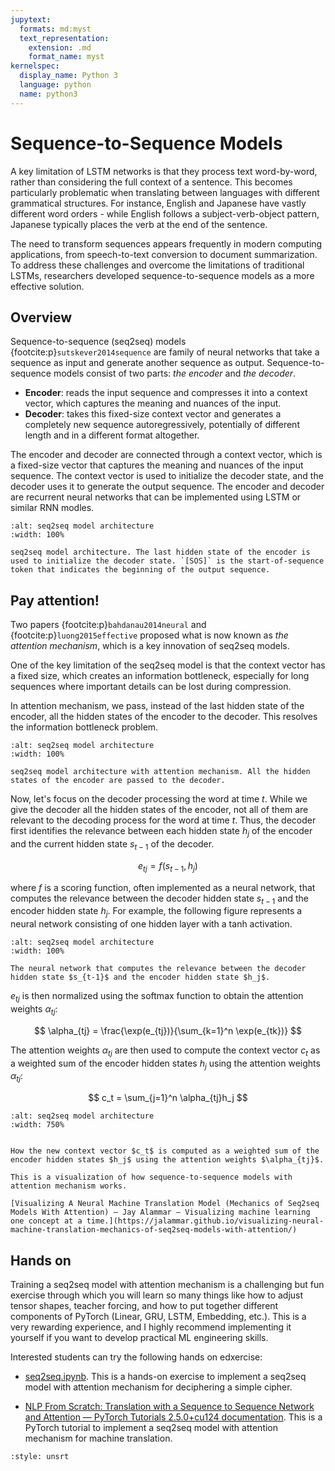 ```yaml
---
jupytext:
  formats: md:myst
  text_representation:
    extension: .md
    format_name: myst
kernelspec:
  display_name: Python 3
  language: python
  name: python3
---
```


# Sequence-to-Sequence Models

A key limitation of LSTM networks is that they process text word-by-word, rather than considering the full context of a sentence. This becomes particularly problematic when translating between languages with different grammatical structures. For instance, English and Japanese have vastly different word orders - while English follows a subject-verb-object pattern, Japanese typically places the verb at the end of the sentence.

The need to transform sequences appears frequently in modern computing applications, from speech-to-text conversion to document summarization. To address these challenges and overcome the limitations of traditional LSTMs, researchers developed sequence-to-sequence models as a more effective solution.

## Overview

Sequence-to-sequence (seq2seq) models {footcite:p}`sutskever2014sequence` are family of neural networks that take a sequence as input and generate another sequence as output. Sequence-to-sequence models consist of two parts: *the encoder* and *the decoder*.

- **Encoder**: reads the input sequence and compresses it into a context vector, which captures the meaning and nuances of the input.
- **Decoder**: takes this fixed-size context vector and generates a completely new sequence autoregressively, potentially of different length and in a different format altogether.

The encoder and decoder are connected through a context vector, which is a fixed-size vector that captures the meaning and nuances of the input sequence. The context vector is used to initialize the decoder state, and the decoder uses it to generate the output sequence. The encoder and decoder are recurrent neural networks that can be implemented using LSTM or similar RNN modles.

```{figure} ../figs/seq2seq.jpg
:alt: seq2seq model architecture
:width: 100%

seq2seq model architecture. The last hidden state of the encoder is used to initialize the decoder state. `[SOS]` is the start-of-sequence token that indicates the beginning of the output sequence.
```

## Pay attention!

Two papers {footcite:p}`bahdanau2014neural` and {footcite:p}`luong2015effective` proposed what is now known as *the attention mechanism*, which is a key innovation of seq2seq models.

One of the key limitation of the seq2seq model is that the context vector has a fixed size, which creates an information bottleneck, especially for long sequences where important details can be lost during compression.

In attention mechanism, we pass, instead of the last hidden state of the encoder, all the hidden states of the encoder to the decoder. This resolves the information bottleneck problem.

```{figure} ../figs/seq2seq-attention.jpg
:alt: seq2seq model architecture
:width: 100%

seq2seq model architecture with attention mechanism. All the hidden states of the encoder are passed to the decoder.
```

Now, let's focus on the decoder processing the word at time $t$.
While we give the decoder all the hidden states of the encoder, not all of them are relevant to the decoding process for the word at time $t$. Thus, the decoder first identifies the relevance between each hidden state $h_j$ of the encoder and the current hidden state $s_{t-1}$ of the decoder.

$$
e_{tj} = f(s_{t-1}, h_j)
$$

where $f$ is a scoring function, often implemented as a neural network, that computes the relevance between the decoder hidden state $s_{t-1}$ and the encoder hidden state $h_j$. For example, the following figure represents a neural network consisting of one hidden layer with a tanh activation.

```{figure} ../figs/seq2seq-attention-weight.jpg
:alt: seq2seq model architecture
:width: 100%

The neural network that computes the relevance between the decoder hidden state $s_{t-1}$ and the encoder hidden state $h_j$.
```

$e_{tj}$ is then normalized using the softmax function to obtain the attention weights $\alpha_{tj}$:

$$
\alpha_{tj} = \frac{\exp(e_{tj})}{\sum_{k=1}^n \exp(e_{tk})}
$$

The attention weights $\alpha_{tj}$ are then used to compute the context vector $c_t$ as a weighted sum of the encoder hidden states $h_j$ using the attention weights $\alpha_{tj}$:

$$
c_t = \sum_{j=1}^n \alpha_{tj}h_j
$$

```{figure} ../figs/seq2seq-attention-weighted-average.jpg
:alt: seq2seq model architecture
:width: 750%


How the new context vector $c_t$ is computed as a weighted sum of the encoder hidden states $h_j$ using the attention weights $\alpha_{tj}$.

```

```{note}
This is a visualization of how sequence-to-sequence models with attention mechanism works.

[Visualizing A Neural Machine Translation Model (Mechanics of Seq2seq Models With Attention) – Jay Alammar – Visualizing machine learning one concept at a time.](https://jalammar.github.io/visualizing-neural-machine-translation-mechanics-of-seq2seq-models-with-attention/)
```

## Hands on

Training a seq2seq model with attention mechanism is a challenging but fun exercise through which you will learn so many things like how to adjust tensor shapes, teacher forcing, and how to put together different components of PyTorch (Linear, GRU, LSTM, Embedding, etc.). This is a very rewarding experience, and I highly recommend implementing it yourself if you want to develop practical ML engineering skills.

Interested students can try the following hands on edxercise:

- [seq2seq.ipynb](https://github.com/applied-soft-comp/applied-soft-comp/blob/main/notebooks/seq2seq.ipynb). This is a hands-on exercise to implement a seq2seq model with attention mechanism for deciphering a simple cipher.

- [NLP From Scratch: Translation with a Sequence to Sequence Network and Attention — PyTorch Tutorials 2.5.0+cu124 documentation](https://pytorch.org/tutorials/intermediate/seq2seq_translation_tutorial.html). This is a PyTorch tutorial to implement a seq2seq model with attention mechanism for machine translation.


```{footbibliography}
:style: unsrt
```
